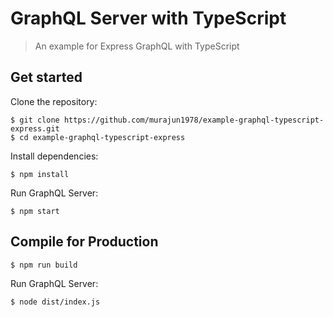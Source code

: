 # GraphQL Server with TypeScript
> An example for Express GraphQL with TypeScript

## Get started
Clone the repository:

```
$ git clone https://github.com/murajun1978/example-graphql-typescript-express.git
$ cd example-graphql-typescript-express
```

Install dependencies:

```
$ npm install
```

Run GraphQL Server:

```
$ npm start
```

## Compile for Production
```
$ npm run build
```

Run GraphQL Server:

```
$ node dist/index.js
```
